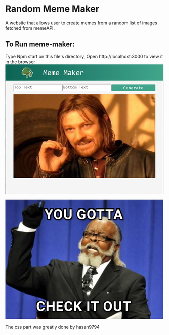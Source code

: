 # Random Meme Maker
A website that allows user to create memes from a random list of images fetched from memeAPI.


## To Run meme-maker:

Type Npm start on this file's directory, Open http://localhost:3000 to view it in the browser
<img src="images/preview.jpg" width="500" />


<img src="images/try.jpg" width="500" />

The css part was greatly done by hasan9794
